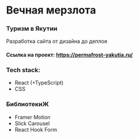 
# Вечная мерзлота
### Туризм в Якутии
Разработка сайта от дизайна до деплоя
#### Ссылка на проект: https://permafrost-yakutia.ru/

### Tech stack:
-	React (+TypeScript)
- CSS
### БиблиотекиЖ
- Framer Motion
- Slick Сarousel
- React Hook Form
